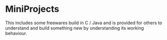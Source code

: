 # MiniProjects
This includes some freewares build in C / Java and is provided for others to understand and build something new by understanding its working behaviour.
